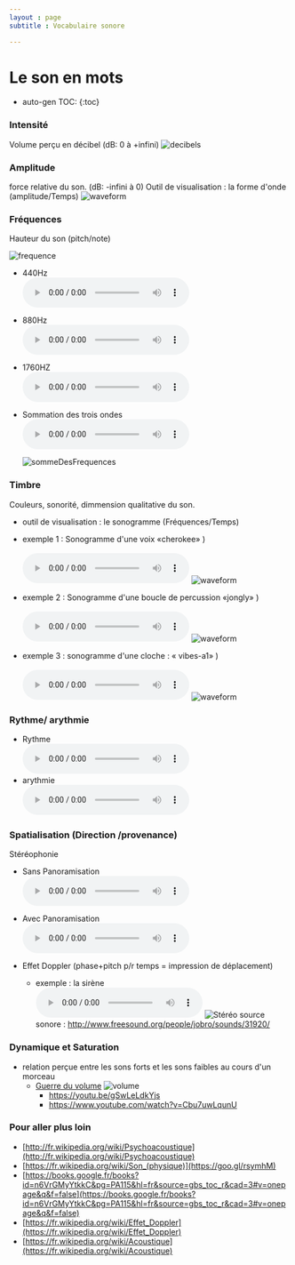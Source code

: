 ```yaml
---
layout : page  
subtitle : Vocabulaire sonore

---
```

# Le son en mots
* auto-gen TOC:
{:toc}



### Intensité
Volume perçu en décibel (dB: 0 à +infini)
![decibels](../img/son-decibel.jpg)

### Amplitude
force relative du son. (dB: -infini à 0)
Outil de visualisation : la forme d'onde (amplitude/Temps)
	![waveform](../img/ocean_amplitude.png)

### Fréquences
Hauteur du son (pitch/note)

![frequence](../img/son-frquence-ultrason-et-infrason.jpg)

* 440Hz
	<br><audio controls loop>
    <source src="../mp3/440.mp3" type="audio/mpeg">
    <source src="../ogg/440.ogg" type="audio/ogg">
	Your browser does not support the audio element.</audio>

* 880Hz
	<br><audio controls loop>
    <source src="../mp3/880.mp3" type="audio/mpeg">
    <source src="../ogg/880.ogg" type="audio/ogg">
	Your browser does not support the audio element.</audio>  

* 1760HZ
	<br><audio controls loop>
    <source src="../mp3/1760.mp3" type="audio/mpeg">
    <source src="../ogg/1760.ogg" type="audio/ogg">
	Your browser does not support the audio element.</audio>

* Sommation des trois ondes
	<br><audio controls loop>
    <source src="../mp3/440+880+1760.mp3" type="audio/mpeg">
    <source src="../ogg/440+880+1760.ogg" type="audio/ogg">
	Your browser does not support the audio element.</audio>

	![sommeDesFrequences](../img/reaper_audioSum.png)

### Timbre
Couleurs, sonorité, dimmension qualitative du son.

* outil de visualisation : le sonogramme (Fréquences/Temps)
* exemple 1 : Sonogramme d'une voix   «cherokee» )  
	<br><audio controls loop>
    <source src="../mp3/cherokee.mp3" type="audio/mpeg">
    <source src="../ogg/cherokee.ogg" type="audio/ogg">
	Your browser does not support the audio element.</audio>
	![waveform](../img/ocean_chero.png)

* exemple 2 : Sonogramme d'une boucle de percussion «jongly» )  
  <br><audio controls loop>
    <source src="../mp3/jongly.mp3" type="audio/mpeg">
    <source src="../ogg/jongly.ogg" type="audio/ogg">
    Your browser does not support the audio element.</audio>
  ![waveform](../img/ocean_jongly.png)  

* exemple 3 :  sonogramme d'une cloche : « vibes-a1» )  
  <br><audio controls loop>
    <source src="../mp3/vibes-a1.mp3" type="audio/mpeg">
    <source src="../ogg/vibes-a1.ogg" type="audio/ogg">
    Your browser does not support the audio element.</audio>
  ![waveform](../img/ocean_vibe.png)  

### Rythme/ arythmie
* Rythme
<br><audio controls>
  <source src="../mp3/jongly.mp3" type="audio/mpeg">
  <source src="../ogg/jongly.ogg" type="audio/ogg">
Your browser does not support the audio element. </audio>
* arythmie
<br><audio controls>
  <source src="../mp3/rainstick.mp3" type="audio/mpeg">
  <source src="../ogg/rainstick.ogg" type="audio/ogg">
Your browser does not support the audio element. </audio>


### Spatialisation (Direction /provenance)
Stéréophonie

* Sans Panoramisation
  <br><audio controls> <source src="../mp3/rainstick.mp3" type="audio/mpeg">
	<source src="../ogg/rainstick.ogg" type="audio/ogg">
	Your browser does not support the audio element.</audio>

* Avec Panoramisation
<br><audio controls>
	<source src="../mp3/rainstickPan.mp3" type="audio/mpeg">
  <source src="../ogg/rainstickPan.ogg" type="audio/ogg">
  Your browser does not support the audio element.</audio>
* Effet Doppler (phase+pitch p/r temps = impression de déplacement)
  * exemple : la sirène
<br> <audio controls><source src="../mp3/31920__jobro__doppler-siren.mp3" type="audio/mpeg"></audio>
	![Stéréo](../img/doppler-siren_stereoWaveForm.png)
	source sonore : http://www.freesound.org/people/jobro/sounds/31920/		


### Dynamique et Saturation
* relation perçue entre les sons forts et les sons faibles au cours d'un morceau
	* [Guerre du volume](http://fr.wikipedia.org/wiki/Guerre_du_volume)
	![volume](../img/Cd_loudness_trend-something.gif)
		* https://youtu.be/gSwLeLdkYjs
		* https://www.youtube.com/watch?v=Cbu7uwLqunU

### Pour aller plus loin
  * [http://fr.wikipedia.org/wiki/Psychoacoustique](http://fr.wikipedia.org/wiki/Psychoacoustique)
  * [https://fr.wikipedia.org/wiki/Son_(physique)](https://goo.gl/rsymhM)
  * [https://books.google.fr/books?id=n6VrGMyYtkkC&pg=PA115&hl=fr&source=gbs_toc_r&cad=3#v=onepage&q&f=false](https://books.google.fr/books?id=n6VrGMyYtkkC&pg=PA115&hl=fr&source=gbs_toc_r&cad=3#v=onepage&q&f=false)
  * [https://fr.wikipedia.org/wiki/Effet_Doppler](https://fr.wikipedia.org/wiki/Effet_Doppler)
  * [https://fr.wikipedia.org/wiki/Acoustique](https://fr.wikipedia.org/wiki/Acoustique)
